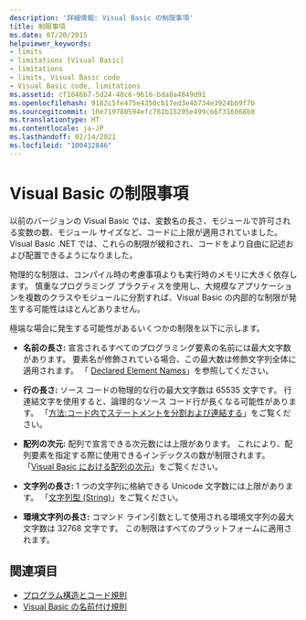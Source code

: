 ```yaml
---
description: '詳細情報: Visual Basic の制限事項'
title: 制限事項
ms.date: 07/20/2015
helpviewer_keywords:
- limits
- limitations [Visual Basic]
- limitations
- limits, Visual Basic code
- Visual Basic code, limitations
ms.assetid: cf1646b7-5d24-48c6-9616-bda8a4849d91
ms.openlocfilehash: 9182c5fe475e4350cb17ed3e4b734e3924bb9f7b
ms.sourcegitcommit: 10e719780594efc781b15295e499c66f316068b8
ms.translationtype: HT
ms.contentlocale: ja-JP
ms.lasthandoff: 02/14/2021
ms.locfileid: "100432846"
---
```

# <a name="visual-basic-limitations"></a>Visual Basic の制限事項

以前のバージョンの Visual Basic では、変数名の長さ、モジュールで許可される変数の数、モジュール サイズなど、コードに上限が適用されていました。 Visual Basic .NET では、これらの制限が緩和され、コードをより自由に記述および配置できるようになりました。  
  
 物理的な制限は、コンパイル時の考慮事項よりも実行時のメモリに大きく依存します。 慎重なプログラミング プラクティスを使用し、大規模なアプリケーションを複数のクラスやモジュールに分割すれば、Visual Basic の内部的な制限が発生する可能性はほとんどありません。  
  
 極端な場合に発生する可能性があるいくつかの制限を以下に示します。  
  
- **名前の長さ:** 宣言されるすべてのプログラミング要素の名前には最大文字数があります。 要素名が修飾されている場合、この最大数は修飾文字列全体に適用されます。 「 [Declared Element Names](../language-features/declared-elements/declared-element-names.md)」を参照してください。  
  
- **行の長さ:** ソース コードの物理的な行の最大文字数は 65535 文字です。 行連結文字を使用すると、論理的なソース コード行が長くなる可能性があります。 「[方法:コード内でステートメントを分割および連結する](how-to-break-and-combine-statements-in-code.md)」をご覧ください。  
  
- **配列の次元:** 配列で宣言できる次元数には上限があります。 これにより、配列要素を指定する際に使用できるインデックスの数が制限されます。 「[Visual Basic における配列の次元](../language-features/arrays/array-dimensions.md)」をご覧ください。  
  
- **文字列の長さ:** 1 つの文字列に格納できる Unicode 文字数には上限があります。 「[文字列型 (String)](../../language-reference/data-types/string-data-type.md)」をご覧ください。  
  
- **環境文字列の長さ:** コマンド ライン引数として使用される環境文字列の最大文字数は 32768 文字です。 この制限はすべてのプラットフォームに適用されます。  
  
## <a name="see-also"></a>関連項目

- [プログラム構造とコード規則](program-structure-and-code-conventions.md)
- [Visual Basic の名前付け規則](naming-conventions.md)
